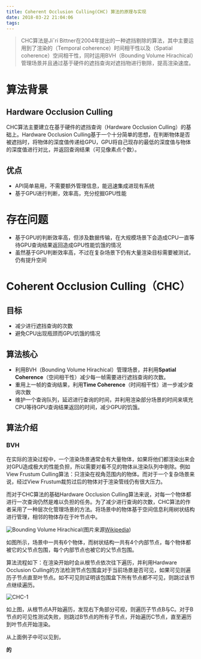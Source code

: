 ```yaml
---
title: Coherent Occlusion Culling(CHC) 算法的原理与实现
date: 2018-03-22 21:04:06
tags:
---
```


> CHC算法是Jiˇrí Bittner在2004年提出的一种遮挡剔除的算法，其中主要运用到了渲染的（Temporal coherence）时间相干性以及（Spatial coherence）空间相干性，同时运用BVH（Bounding Volume Hirachical）管理场景并且通过基于硬件的遮挡查询对遮挡物进行剔除，提高渲染速度。

# 算法背景

## Hardware Occlusion Culling

CHC算法主要建立在基于硬件的遮挡查询（Hardware Occlusion Culling）的基础上。Hardware Occlusion Culling基于一个十分简单的思想，在判断物体是否被遮挡时，将物体的深度值传递给GPU，GPU将自己现存的最低的深度值与物体的深度值进行对比，并返回查询结果（可见像素点个数）。

## 优点
 
- API简单易用，不需要额外管理信息，能迅速集成进现有系统
- 基于GPU进行判断，效率高，充分挖掘GPU性能

# 存在问题

- 基于GPU的判断效率高，但涉及数据传输，在大规模场景下会造成CPU一直等待GPU查询结果返回造成GPU性能饥饿的情况
- 虽然基于GPU判断效率高，不过在复杂场景下仍有大量渲染目标需要被测试，仍有提升空间

# Coherent Occlusion Culling（CHC）

## 目标

- 减少进行遮挡查询的次数
- 避免CPU出现瓶颈而GPU饥饿的情况

## 算法核心

- 利用BVH（Bounding Volume Hirachical）管理场景，并利用**Spatial Coherence**（空间相干性）减少每一帧需要进行遮挡查询的次数。
- 重用上一帧的查询结果，利用**Time Coherence**（时间相干性）进一步减少查询次数
- 维护一个查询队列，延迟进行查询的时间，并利用渲染部分场景的时间来填充CPU等待GPU查询结果返回的时间，减少GPU的饥饿。

## 算法介绍

### BVH

在实际的渲染过程中，一个渲染场景通常会有大量物体，如果将他们都渲染出来会对GPU造成极大的性能负担，所以需要对看不见的物体从渲染队列中剔除。例如View Frustum Culling算法：只渲染在视角范围内的物体。而对于一个复杂场景来说，经过View Frustum裁剪过后的物体对于渲染管线仍有很大压力。

而对于CHC算法的基础Hardware Occlusion Culling算法来说，对每一个物体都进行一次查询仍然是难以负担的任务。为了减少进行查询的次数，CHC算法的作者采用了一种层次化管理场景的方法。将场景中的物体基于空间信息利用树状结构进行管理，相邻的物体存在于叶节点中。

![Bounding Volume Hirachical](https://upload.wikimedia.org/wikipedia/commons/thumb/2/2a/Example_of_bounding_volume_hierarchy.svg/750px-Example_of_bounding_volume_hierarchy.svg.png)(图片来源[Wikipedia](https://en.wikipedia.org/wiki/Bounding_volume_hierarchy))

如图所示，场景中一共有6个物体，而树状结构一共有4个内部节点，每个物体都被它的父节点包围，每个内部节点也被它的父节点包围。

算法流程如下：在渲染开始时会从根节点依次往下遍历，并利用Hardware Occlusion Culling的方法检测节点包围盒对于当前场景是否可见，如果可见则遍历子节点直至叶节点。如不可见则证明该包围盒下所有节点都不可见，则跳过该节点继续遍历。

![CHC-1](http://otbwgn2nv.bkt.clouddn.com/CHC-1.png)

如上图，从根节点A开始遍历，发现右下角部分可视，则遍历子节点B与C。对于B节点的可见性测试失败，则跳过B节点的所有子节点，开始遍历C节点，直至遍历到叶节点开始渲染。

从上面例子中可以见到，



**的**



